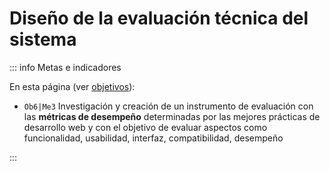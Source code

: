 # Diseño de la evaluación técnica del sistema

::: info Metas e indicadores

En esta página (ver [objetivos](/proyecto/objetivos.md)):

- `Ob6|Me3` Investigación y creación de un instrumento de evaluación con las **métricas de desempeño** determinadas por las mejores prácticas de desarrollo web y con el objetivo de evaluar aspectos como funcionalidad, usabilidad, interfaz, compatibilidad, desempeño

:::
